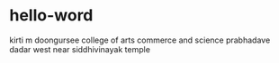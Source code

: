 # hello-word
kirti m doongursee college of arts commerce and science
prabhadave dadar west near siddhivinayak temple
